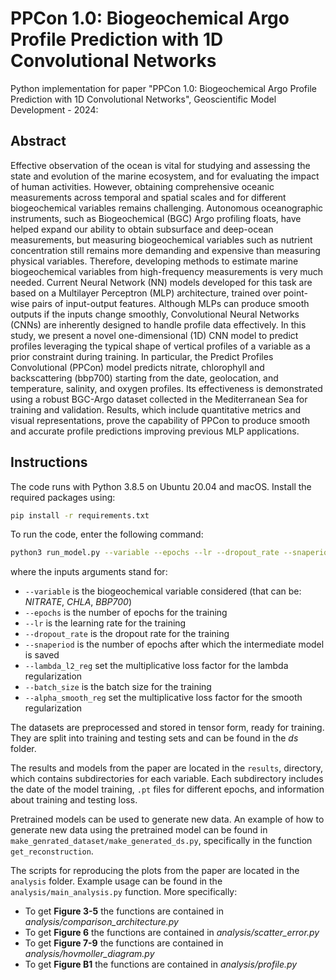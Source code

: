 # PPCon 1.0: Biogeochemical Argo Profile Prediction with 1D Convolutional Networks

Python implementation for paper "PPCon 1.0: Biogeochemical Argo Profile Prediction with 1D Convolutional Networks", 
Geoscientific Model Development - 2024:

## Abstract
Effective observation of the ocean is vital for studying and assessing the state and evolution of the marine ecosystem, and for evaluating the impact of human activities. 
However, obtaining comprehensive oceanic measurements across temporal and spatial scales and for different biogeochemical variables remains challenging. 
Autonomous oceanographic instruments, such as Biogeochemical (BGC) Argo profiling floats, have helped expand our ability to obtain subsurface and deep-ocean measurements, but measuring biogeochemical variables such as nutrient concentration still remains more demanding and expensive than measuring physical variables. 
Therefore, developing methods to estimate marine biogeochemical variables from high-frequency measurements is very much needed. 
Current Neural Network (NN) models developed for this task are based on a Multilayer Perceptron (MLP) architecture, trained over point-wise pairs of input-output features.
Although MLPs can produce smooth outputs if the inputs change smoothly, Convolutional Neural Networks (CNNs) are inherently designed to handle profile data effectively.
In this study, we present a novel one-dimensional (1D) CNN model to predict profiles leveraging the typical shape of vertical profiles of a variable as a prior constraint during training. 
In particular, the Predict Profiles Convolutional (PPCon) model predicts nitrate, chlorophyll and backscattering (bbp700) starting from the date, geolocation, and temperature, salinity, and oxygen profiles. 
Its effectiveness is demonstrated using a robust BGC-Argo dataset collected in the Mediterranean Sea for training and validation. 
Results, which include quantitative metrics and visual representations, prove the capability of PPCon to produce smooth and accurate profile predictions improving previous MLP applications.

## Instructions

The code runs with Python 3.8.5 on Ubuntu 20.04 and macOS. Install the required packages using:

```bash
pip install -r requirements.txt 
```

To run the code, enter the following command:

```bash
python3 run_model.py --variable --epochs --lr --dropout_rate --snaperiod --lambda_l2_reg --batch_size --alpha_smooth_reg
```
where the inputs arguments stand for: 
* `--variable` is the biogeochemical variable considered (that can be: _NITRATE_, _CHLA_, _BBP700_)  
* `--epochs` is the number of epochs for the training
*  `--lr` is the learning rate for the training
*  `--dropout_rate` is the dropout rate for the training
*  `--snaperiod` is the number of epochs after which the intermediate model is saved
*  `--lambda_l2_reg` set the multiplicative loss factor for the lambda regularization
*  `--batch_size` is the batch size for the training
*  `--alpha_smooth_reg` set the multiplicative loss factor for the smooth regularization

The datasets are preprocessed and stored in tensor form, ready for training. 
They are split into training and testing sets and can be found in the  _ds_ folder. 

The results and models from the paper are located in the `results`, directory, which contains subdirectories for each variable. 
Each subdirectory includes the date of the model training,  `.pt` files for different epochs, and information about training and testing loss. 

Pretrained models can be used to generate new data. 
An example of how to generate new data using the pretrained model can be found in  `make_genrated_dataset/make_generated_ds.py`, 
specifically in the function `get_reconstruction`.

The scripts for reproducing the plots from the paper are located in the `analysis` folder. 
Example usage can be found in the `analysis/main_analysis.py` function. 
More specifically:
* To get __Figure 3-5__ the functions are contained in _analysis/comparison_architecture.py_
* To get __Figure 6__ the functions are contained in _analysis/scatter_error.py_
* To get __Figure 7-9__ the functions are contained in _analysis/hovmoller_diagram.py_
* To get __Figure B1__ the functions are contained in _analysis/profile.py_
